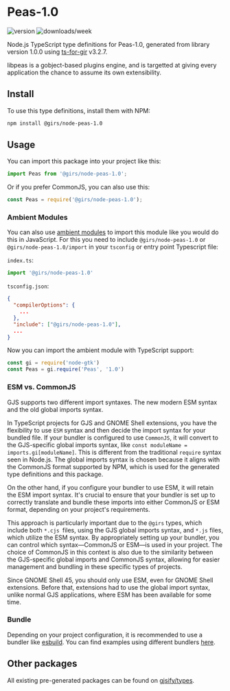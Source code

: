
# Peas-1.0

![version](https://img.shields.io/npm/v/@girs/node-peas-1.0)
![downloads/week](https://img.shields.io/npm/dw/@girs/node-peas-1.0)


Node.js TypeScript type definitions for Peas-1.0, generated from library version 1.0.0 using [ts-for-gir](https://github.com/gjsify/ts-for-gir) v3.2.7.

libpeas is a gobject-based plugins engine, and is targetted at giving every application the chance to assume its own extensibility.

## Install

To use this type definitions, install them with NPM:
```bash
npm install @girs/node-peas-1.0
```

## Usage

You can import this package into your project like this:
```ts
import Peas from '@girs/node-peas-1.0';
```

Or if you prefer CommonJS, you can also use this:
```ts
const Peas = require('@girs/node-peas-1.0');
```

### Ambient Modules

You can also use [ambient modules](https://github.com/gjsify/ts-for-gir/tree/main/packages/cli#ambient-modules) to import this module like you would do this in JavaScript.
For this you need to include `@girs/node-peas-1.0` or `@girs/node-peas-1.0/import` in your `tsconfig` or entry point Typescript file:

`index.ts`:
```ts
import '@girs/node-peas-1.0'
```

`tsconfig.json`:
```json
{
  "compilerOptions": {
    ...
  },
  "include": ["@girs/node-peas-1.0"],
  ...
}
```

Now you can import the ambient module with TypeScript support: 

```ts
const gi = require('node-gtk')
const Peas = gi.require('Peas', '1.0')
```



### ESM vs. CommonJS

GJS supports two different import syntaxes. The new modern ESM syntax and the old global imports syntax.

In TypeScript projects for GJS and GNOME Shell extensions, you have the flexibility to use `ESM` syntax and then decide the import syntax for your bundled file. If your bundler is configured to use `CommonJS`, it will convert to the GJS-specific global imports syntax, like `const moduleName = imports.gi[moduleName]`. This is different from the traditional `require` syntax seen in Node.js. The global imports syntax is chosen because it aligns with the CommonJS format supported by NPM, which is used for the generated type definitions and this package.

On the other hand, if you configure your bundler to use ESM, it will retain the ESM import syntax. It's crucial to ensure that your bundler is set up to correctly translate and bundle these imports into either CommonJS or ESM format, depending on your project's requirements.

This approach is particularly important due to the `@girs` types, which include both `*.cjs `files, using the GJS global imports syntax, and `*.js` files, which utilize the ESM syntax. By appropriately setting up your bundler, you can control which syntax—CommonJS or ESM—is used in your project. The choice of CommonJS in this context is also due to the similarity between the GJS-specific global imports and CommonJS syntax, allowing for easier management and bundling in these specific types of projects.

Since GNOME Shell 45, you should only use ESM, even for GNOME Shell extensions. Before that, extensions had to use the global import syntax, unlike normal GJS applications, where ESM has been available for some time.

### Bundle

Depending on your project configuration, it is recommended to use a bundler like [esbuild](https://esbuild.github.io/). You can find examples using different bundlers [here](https://github.com/gjsify/ts-for-gir/tree/main/examples).

## Other packages

All existing pre-generated packages can be found on [gjsify/types](https://github.com/gjsify/types).

